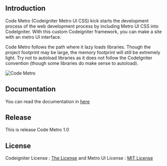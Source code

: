 ## Introduction

Code Metro (Codeigniter Metro UI CSS) kick starts the development process of the web development process by including Metro UI CSS into CodeIgniter.
With this custom Codeigniter framework, you can make a site with an metro UI interface.

Code Metro follows the path where it lazy loads libraries. Though the project footprint may be large, the memory footprint will still be extremely light. Try not to autoload libraries as it does not follow the CodeIgniter convention (though some libraries do make sense to autoload).

![Code Metro](http://i1087.photobucket.com/albums/j474/Zulfindra_Juliant/cover-metro_zpsd0cd9314.png)

## Documentation

You can read the documentation in [here](https://github.com/zulfinjuliant/codemetro/wiki/Documentation-of-Code-Metro)

## Release

This is release Code Metro 1.0

## License

Codeigniter License : [The License](http://codeigniter.com/user_guide/license.html) and
Metro UI License : [MIT License](https://github.com/olton/Metro-UI-CSS/blob/master/LICENSE)
